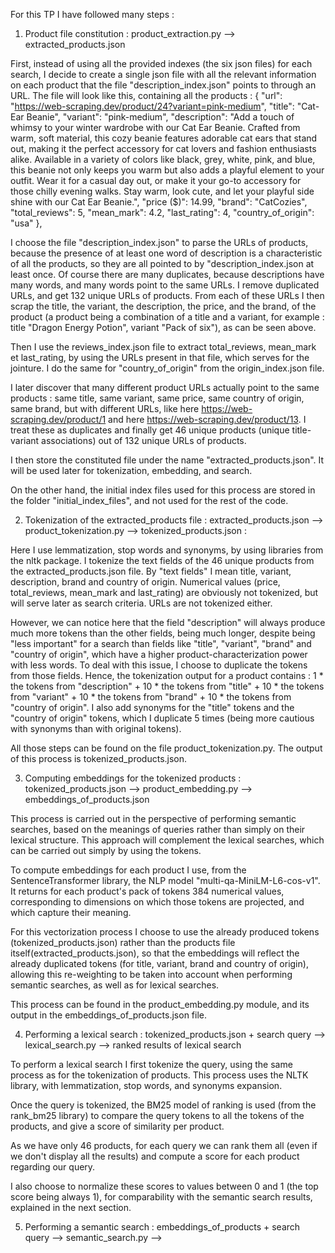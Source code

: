 For this TP I have followed many steps : 

1) Product file constitution : product_extraction.py --> extracted_products.json

First, instead of using all the provided indexes (the six json files) for each search, I decide to create a single json file with all the relevant information on each product that the file "description_index.json" points to through an URL. The file will look like this, containing all the products : 
{
        "url": "https://web-scraping.dev/product/24?variant=pink-medium",
        "title": "Cat-Ear Beanie",
        "variant": "pink-medium",
        "description": "Add a touch of whimsy to your winter wardrobe with our Cat Ear Beanie. Crafted from warm, soft material, this cozy beanie features adorable cat ears that stand out, making it the perfect accessory for cat lovers and fashion enthusiasts alike. Available in a variety of colors like black, grey, white, pink, and blue, this beanie not only keeps you warm but also adds a playful element to your outfit. Wear it for a casual day out, or make it your go-to accessory for those chilly evening walks. Stay warm, look cute, and let your playful side shine with our Cat Ear Beanie.",
        "price ($)": 14.99,
        "brand": "CatCozies",
        "total_reviews": 5,
        "mean_mark": 4.2,
        "last_rating": 4,
        "country_of_origin": "usa"
    },

I choose the file "description_index.json" to parse the URLs of products, because the presence of at least one word of description is a characteristic of all the products, so they are all pointed to by "description_index.json at least once. Of course there are many duplicates, because descriptions have many words, and many words point to the same URLs. I remove duplicated URLs, and get 132 unique URLs of products. From each of these URLs I then scrap the title, the variant, the description, the price, and the brand, of the product (a product being a combination of a title and a variant, for example : title "Dragon Energy Potion", variant "Pack of six"), as can be seen above. 

Then I use the reviews_index.json file to extract total_reviews, mean_mark et last_rating, by using the URLs present in that file, which serves for the jointure. I do the same for "country_of_origin" from the origin_index.json file. 

I later discover that many different product URLs actually point to the same products : same title, same variant, same price, same country of origin, same brand, but with different URLs, like here https://web-scraping.dev/product/1 and here https://web-scraping.dev/product/13. I treat these as duplicates and finally get 46 unique products (unique title-variant associations) out of 132 unique URLs of products. 

I then store the constituted file under the name "extracted_products.json". It will be used later for tokenization, embedding, and search. 

On the other hand, the initial index files used for this process are stored in the folder "initial_index_files", and not used for the rest of the code. 

2) Tokenization of the extracted_products file : extracted_products.json --> product_tokenization.py --> tokenized_products.json : 

Here I use lemmatization, stop words and synonyms, by using libraries from the nltk package. I tokenize the text fields of the 46 unique products from the extracted_products.json file. By "text fields" I mean title, variant, description, brand and country of origin. Numerical values (price, total_reviews, mean_mark and last_rating) are obviously not tokenized, but will serve later as search criteria. URLs are not tokenized either. 

However, we can notice here that the field "description" will always produce much more tokens than the other fields, being much longer, despite being "less important" for a search than fields like "title", "variant", "brand" and "country of origin", which have a higher product-characterization power with less words. To deal with this issue, I choose to duplicate the tokens from those fields. Hence, the tokenization output for a product contains : 1 * the tokens from "description" + 10 * the tokens from "title" + 10 * the tokens from "variant" + 10 * the tokens from "brand" + 10 * the tokens from "country of origin". I also add synonyms for the "title" tokens and the "country of origin" tokens, which I duplicate 5 times (being more cautious with synonyms than with original tokens).

All those steps can be found on the file product_tokenization.py. The output of this process is tokenized_products.json. 

3) Computing embeddings for the tokenized products : tokenized_products.json --> product_embedding.py --> embeddings_of_products.json

This process is carried out in the perspective of performing semantic searches, based on the meanings of queries rather than simply on their lexical structure. This approach will complement the lexical searches, which can be carried out simply by using the tokens. 

To compute embeddings for each product I use, from the SentenceTransformer library, the NLP model "multi-qa-MiniLM-L6-cos-v1". It returns for each product's pack of tokens 384 numerical values, corresponding to dimensions on which those tokens are projected, and which capture their meaning. 

For this vectorization process I choose to use the already produced tokens (tokenized_products.json) rather than the products file itself(extracted_products.json), so that the embeddings will reflect the already duplicated tokens (for title, variant, brand and country of origin), allowing this re-weighting to be taken into account when performing semantic searches, as well as for lexical searches. 

This process can be found in the product_embedding.py module, and its output in the embeddings_of_products.json file. 

4) Performing a lexical search : tokenized_products.json + search query --> lexical_search.py --> ranked results of lexical search

To perform a lexical search I first tokenize the query, using the same process as for the tokenization of products. This process uses the NLTK library, with lemmatization, stop words, and synonyms expansion. 

Once the query is tokenized, the BM25 model of ranking is used (from the rank_bm25 library) to compare the query tokens to all the tokens of the products, and give a score of similarity per product. 

As we have only 46 products, for each query we can rank them all (even if we don't display all the results) and compute a score for each product regarding our query. 

I also choose to normalize these scores to values between 0 and 1 (the top score being always 1), for comparability with the semantic search results, explained in the next section. 

5) Performing a semantic search : embeddings_of_products + search query --> semantic_search.py -->